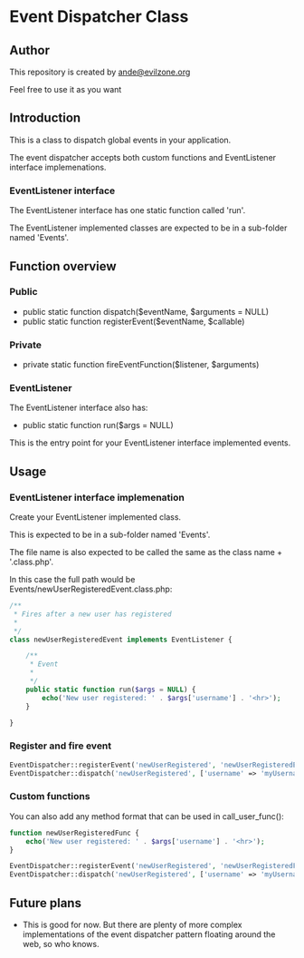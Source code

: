 # Event Dispatcher Class


## Author
This repository is created by <ande@evilzone.org>

Feel free to use it as you want


## Introduction
This is a class to dispatch global events in your application.

The event dispatcher accepts both custom functions and EventListener interface implemenations.


### EventListener interface
The EventListener interface has one static function called 'run'.

The EventListener implemented classes are expected to be in a sub-folder named 'Events'.


## Function overview
### Public
* public static function dispatch($eventName, $arguments = NULL)
* public static function registerEvent($eventName, $callable)

### Private
* private static function fireEventFunction($listener, $arguments)

### EventListener
The EventListener interface also has:
* public static function run($args = NULL)

This is the entry point for your EventListener interface implemented events.


## Usage
### EventListener interface implemenation
Create your EventListener implemented class.

This is expected to be in a sub-folder named 'Events'.

The file name is also expected to be called the same as the class name + '.class.php'.

In this case the full path would be Events/newUserRegisteredEvent.class.php:
```PHP
/**
 * Fires after a new user has registered
 *
 */
class newUserRegisteredEvent implements EventListener {

	/**
	 * Event
	 *
	 */
	public static function run($args = NULL) {
		echo('New user registered: ' . $args['username'] . '<hr>');
	}

}
```

### Register and fire event
```PHP
EventDispatcher::registerEvent('newUserRegistered', 'newUserRegisteredEvent');
EventDispatcher::dispatch('newUserRegistered', ['username' => 'myUsername']);
```

### Custom functions
You can also add any method format that can be used in call_user_func():
```PHP
function newUserRegisteredFunc {
	echo('New user registered: ' . $args['username'] . '<hr>');
}

EventDispatcher::registerEvent('newUserRegistered', 'newUserRegisteredFunc');
EventDispatcher::dispatch('newUserRegistered', ['username' => 'myUsername']);
```


## Future plans
* This is good for now. But there are plenty of more complex implementations of the event dispatcher pattern floating around the web, so who knows.
